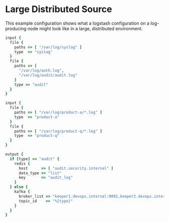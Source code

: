# Large Distributed Source
This example configuration shows what a logstash configuration on a log-producing
node might look like in a large, distributed environment.

```ruby
input {
  file {
    paths => [ "/var/log/syslog" ]
    type  => "syslog"
  }
  file {
    paths => [
      "/var/log/auth.log",
      "/var/log/audit/audit.log"
    ]
    type => "audit"
  }
}

input {
  file {
    paths => [ "/var/log/product-a/*.log" ]
    type  => "product-a"
  }
  file {
    paths => [ "/var/log/product-q/*.log" ]
    type  => "product-q"
  }
}

output {
  if [type] == "audit" {
    redis {
      host      => [ "audit.security.internal" ]
      data_type => "list"
      key       => "audit_log"
    }
  } else {
    kafka {
      broker_list => "keeper1.devops.internal:9092,keeper2.devops.internal:9092"
      topic_id    => "%{type}"
    }
  }
}
```    


